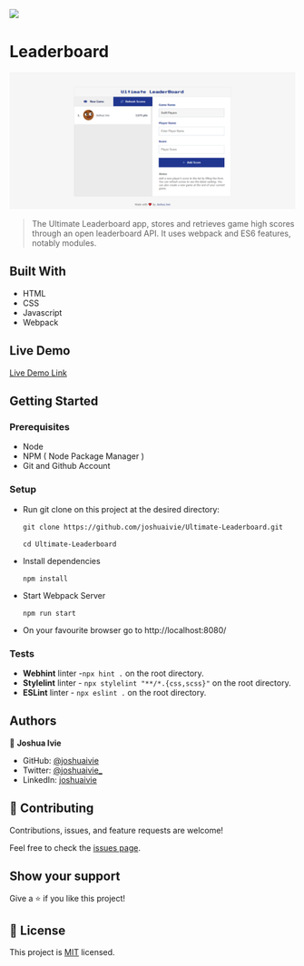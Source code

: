 ![](https://img.shields.io/badge/Microverse-blueviolet)

# Leaderboard

![screenshot](./src/images/ultimate-leaderboard.png)

> The Ultimate Leaderboard app, stores and retrieves game high scores through an open leaderboard API. It uses webpack and ES6 features, notably modules.

## Built With

- HTML
- CSS
- Javascript
- Webpack

## Live Demo

[Live Demo Link](https://joshuaivie.github.io/Ultimate-Leaderboard/)

## Getting Started

### Prerequisites

- Node
- NPM ( Node Package Manager )
- Git and Github Account

### Setup

- Run git clone on this project at the desired directory:
  ```
  git clone https://github.com/joshuaivie/Ultimate-Leaderboard.git
  ```
  ```
  cd Ultimate-Leaderboard
  ```
- Install dependencies

  ```
  npm install
  ```

- Start Webpack Server
  ```
  npm run start
  ```
- On your favourite browser go to http://localhost:8080/

### Tests

- **Webhint** linter -`npx hint .` on the root directory.
- **Stylelint** linter - `npx stylelint "**/*.{css,scss}"` on the root directory.
- **ESLint** linter - `npx eslint .` on the root directory.

## Authors

👤 **Joshua Ivie**

- GitHub: [@joshuaivie](https://github.com/joshuaivie)
- Twitter: [@joshuaivie\_](https://twitter.com/joshuaivie_)
- LinkedIn: [joshuaivie](https://linkedin.com/in/joshuaivie)

## 🤝 Contributing

Contributions, issues, and feature requests are welcome!

Feel free to check the [issues page](https://github.com/joshuaivie/Ultimate-Leaderboard/issues).

## Show your support

Give a ⭐️ if you like this project!

## 📝 License

This project is [MIT](./MIT.md) licensed.
